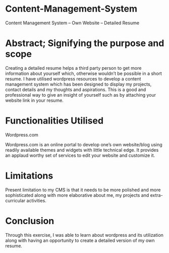 # Content-Management-System

Content Management System – Own Website – Detailed Resume

# Abstract; Signifying the purpose and scope

Creating a detailed resume helps a third party person to get more information about yourself which, otherwise wouldn’t be possible in a short resume.
I have utilised wordpress resources to develop a content management system which has been designed to display my projects, contact details and my thoughts and aspirations.
This is a good and professional way to give an insight of yourself such as by attaching your website link in your resume.

# Functionalities Utilised

Wordpress.com

Wordpress.com is an online portal to develop one’s own website/blog using readily available themes and widgets with little technical edge. It provides an applaud worthy set of services to edit your website and customize it.
 

# Limitations

Present limitation to my CMS is that it needs to be more polished and more sophisticated along with more elaborative about me, my projects and extra-curricular activities.

# Conclusion

Through this exercise, I was able to learn about wordpress and its utilization along with having an opportunity to create a detailed version of my own resume.
